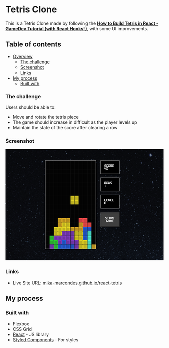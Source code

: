 # Tetris Clone

This is a Tetris Clone made by following the **[How to Build Tetris in React - GameDev Tutorial (with React Hooks!)](https://www.youtube.com/watch?v=ZGOaCxX8HIU&ab_channel=freeCodeCamp.org)**, with some UI improvements.
## Table of contents

- [Overview](#overview)
    - [The challenge](#the-challenge)
    - [Screenshot](#screenshot)
    - [Links](#links)
- [My process](#my-process)
    - [Built with](#built-with)

### The challenge

Users should be able to:

- Move and rotate the tetris piece
- The game should increase in difficult as the player levels up
- Maintain the state of the score after clearing a row

### Screenshot

![](./public/display.png)

### Links

- Live Site URL: [mika-marcondes.github.io/react-tetris](https://mika-marcondes.github.io/react-tetris/)

## My process

### Built with

- Flexbox
- CSS Grid
- [React](https://reactjs.org/) - JS library
- [Styled Components](https://styled-components.com/) - For styles
